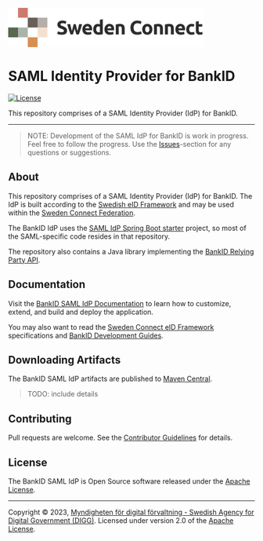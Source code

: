 ![Logo](docs/images/sweden-connect.png)

# SAML Identity Provider for BankID

[![License](https://img.shields.io/badge/License-Apache%202.0-blue.svg)](https://opensource.org/licenses/Apache-2.0)

This repository comprises of a SAML Identity Provider (IdP) for BankID. 

-----

> NOTE: Development of the SAML IdP for BankID is work in progress. Feel free to follow the progress. Use the [Issues](https://github.com/swedenconnect/bankid-saml-idp/issues)-section for any questions or suggestions.

## About

This repository comprises of a SAML Identity Provider (IdP) for BankID. The IdP is built according
to the [Swedish eID Framework](https://docs.swedenconnect.se/technical-framework/) and may be
used within the [Sweden Connect Federation](https://www.swedenconnect.se).

The BankID IdP uses the [SAML IdP Spring Boot starter](https://github.com/swedenconnect/saml-identity-provider) project, so most of the SAML-specific code resides in that repository.

The repository also contains a Java library implementing the [BankID Relying Party API](https://www.bankid.com/utvecklare/guider/teknisk-integrationsguide).

## Documentation

Visit the [BankID SAML IdP Documentation](https://docs.swedenconnect.se/bankid-saml-idp/) to learn how
to customize, extend, and build and deploy the application.

You may also want to read the [Sweden Connect eID Framework](https://docs.swedenconnect.se/technical-framework/) specifications and [BankID Development Guides](https://www.bankid.com/utvecklare/guider).

## Downloading Artifacts

The BankID SAML IdP artifacts are published to [Maven Central](https://central.sonatype.com/).

> TODO: include details

## Contributing

Pull requests are welcome. See the [Contributor Guidelines](CONTRIBUTING.md) for details.

## License

The BankID SAML IdP is Open Source software released under the [Apache License](http://www.apache.org/licenses/LICENSE-2.0).

-----

Copyright &copy; 2023, [Myndigheten för digital förvaltning - Swedish Agency for Digital Government (DIGG)](http://www.digg.se). Licensed under version 2.0 of the [Apache License](http://www.apache.org/licenses/LICENSE-2.0).


